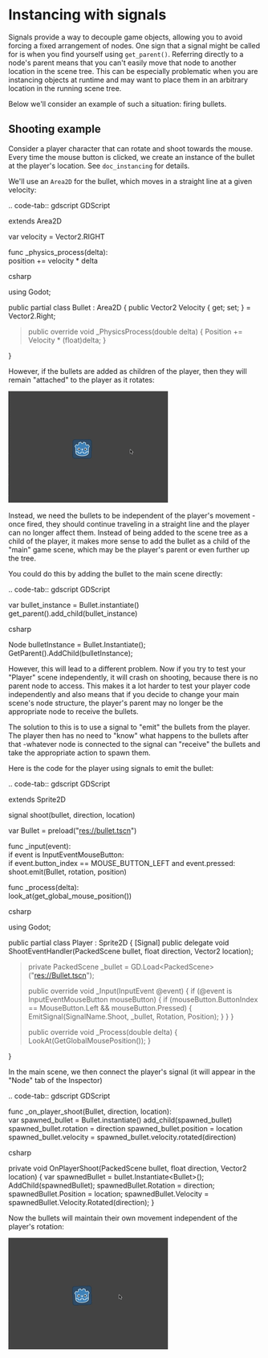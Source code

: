 # Instancing with signals

Signals provide a way to decouple game objects, allowing you to avoid
forcing a fixed arrangement of nodes. One sign that a signal might be
called for is when you find yourself using `get_parent()`. Referring
directly to a node's parent means that you can't easily move that node
to another location in the scene tree. This can be especially
problematic when you are instancing objects at runtime and may want to
place them in an arbitrary location in the running scene tree.

Below we'll consider an example of such a situation: firing bullets.

## Shooting example

Consider a player character that can rotate and shoot towards the mouse.
Every time the mouse button is clicked, we create an instance of the
bullet at the player's location. See `doc_instancing` for details.

We'll use an `Area2D` for the bullet, which moves in a straight line at
a given velocity:

.. code-tab:: gdscript GDScript

extends Area2D

var velocity = Vector2.RIGHT

func \_physics\_process(delta):  
position += velocity \* delta

csharp

using Godot;

public partial class Bullet : Area2D { public Vector2 Velocity { get;
set; } = Vector2.Right;

> public override void \_PhysicsProcess(double delta) { Position +=
> Velocity \* (float)delta; }

}

However, if the bullets are added as children of the player, then they
will remain "attached" to the player as it rotates:

![image](img/signals_shoot1.gif)

Instead, we need the bullets to be independent of the player's
movement - once fired, they should continue traveling in a straight line
and the player can no longer affect them. Instead of being added to the
scene tree as a child of the player, it makes more sense to add the
bullet as a child of the "main" game scene, which may be the player's
parent or even further up the tree.

You could do this by adding the bullet to the main scene directly:

.. code-tab:: gdscript GDScript

var bullet\_instance = Bullet.instantiate()
get\_parent().add\_child(bullet\_instance)

csharp

Node bulletInstance = Bullet.Instantiate();
GetParent().AddChild(bulletInstance);

However, this will lead to a different problem. Now if you try to test
your "Player" scene independently, it will crash on shooting, because
there is no parent node to access. This makes it a lot harder to test
your player code independently and also means that if you decide to
change your main scene's node structure, the player's parent may no
longer be the appropriate node to receive the bullets.

The solution to this is to use a signal to "emit" the bullets from the
player. The player then has no need to "know" what happens to the
bullets after that -whatever node is connected to the signal can
"receive" the bullets and take the appropriate action to spawn them.

Here is the code for the player using signals to emit the bullet:

.. code-tab:: gdscript GDScript

extends Sprite2D

signal shoot(bullet, direction, location)

var Bullet = preload("<res://bullet.tscn>")

func \_input(event):  
if event is InputEventMouseButton:  
if event.button\_index == MOUSE\_BUTTON\_LEFT and event.pressed:  
shoot.emit(Bullet, rotation, position)

func \_process(delta):  
look\_at(get\_global\_mouse\_position())

csharp

using Godot;

public partial class Player : Sprite2D { \[Signal\] public delegate void
ShootEventHandler(PackedScene bullet, float direction, Vector2
location);

> private PackedScene \_bullet =
> GD.Load&lt;PackedScene&gt;("<res://Bullet.tscn>");
>
> public override void \_Input(InputEvent @event) { if (@event is
> InputEventMouseButton mouseButton) { if (mouseButton.ButtonIndex ==
> MouseButton.Left && mouseButton.Pressed) {
> EmitSignal(SignalName.Shoot, \_bullet, Rotation, Position); } } }
>
> public override void \_Process(double delta) {
> LookAt(GetGlobalMousePosition()); }

}

In the main scene, we then connect the player's signal (it will appear
in the "Node" tab of the Inspector)

.. code-tab:: gdscript GDScript

func \_on\_player\_shoot(Bullet, direction, location):  
var spawned\_bullet = Bullet.instantiate() add\_child(spawned\_bullet)
spawned\_bullet.rotation = direction spawned\_bullet.position = location
spawned\_bullet.velocity = spawned\_bullet.velocity.rotated(direction)

csharp

private void OnPlayerShoot(PackedScene bullet, float direction, Vector2
location) { var spawnedBullet = bullet.Instantiate&lt;Bullet&gt;();
AddChild(spawnedBullet); spawnedBullet.Rotation = direction;
spawnedBullet.Position = location; spawnedBullet.Velocity =
spawnedBullet.Velocity.Rotated(direction); }

Now the bullets will maintain their own movement independent of the
player's rotation:

![image](img/signals_shoot2.gif)
